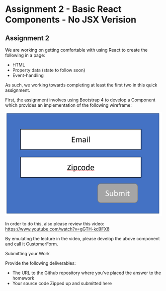 # Assignment 2 - Basic React Components - No JSX Verision
## Assignment 2

We are working on getting comfortable with using React to create the following in a page:

*    HTML
*    Property data (state to follow soon)
*    Event-handling

As such, we working towards completing at least the first two in this quick assignment.

First, the assignment involves using Bootstrap 4 to develop a Component which provides an implementation of the following wireframe:

![Assignment 2 wireframe](Assignment-Two-Wireframe.png)

In order to do this, also please review this video: https://www.youtube.com/watch?v=gGTH-kd9FX8

By emulating the lecture in the video, please develop the above component and call it CustomerForm.

Submitting your Work

Provide the following deliverables:

*    The URL to the Github repository where you've placed the answer to the homework
*    Your source code Zipped up and submitted here